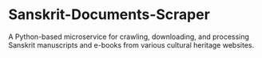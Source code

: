 # Sanskrit-Documents-Scraper
A Python-based microservice for crawling, downloading, and processing Sanskrit manuscripts and e-books from various cultural heritage websites.
